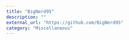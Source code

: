 ```yaml
---
title: "BigNerd95"
description: ""
external_url: "https://github.com/BigNerd95"
category: "Miscellaneous"
---
```

